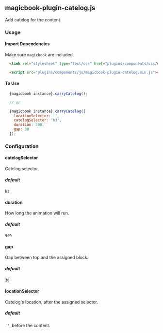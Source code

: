 ## magicbook-plugin-catelog.js
Add catelog for the content.

### Usage
#### Import Dependencies
Make sure `magicbook` are included.
```html
  <link rel="stylesheet" type="text/css" href="plugins/components/css/magicbook-plugin-catelog.min.css" />

  <script src="plugins/components/js/magicbook-plugin-catelog.min.js"></script>
```

#### To Use
```js
  {magicbook instance}.carryCatelog();

  // or

  {magicbook instance}.carryCatelog({
    locationSelector: '',
    catelogSelector: 'h3',
    duration: 500,
    gap: 30
  });
```

### Configuration
#### catelogSelector
Catelog selector.

##### default
`h3`

#### duration
How long the animation will run.

##### default
`500`

#### gap
Gap between top and the assigned block.

##### default
`30`

#### locationSelector
Catelog's location, after the assigned selector.

##### default
`''`, before the content.

